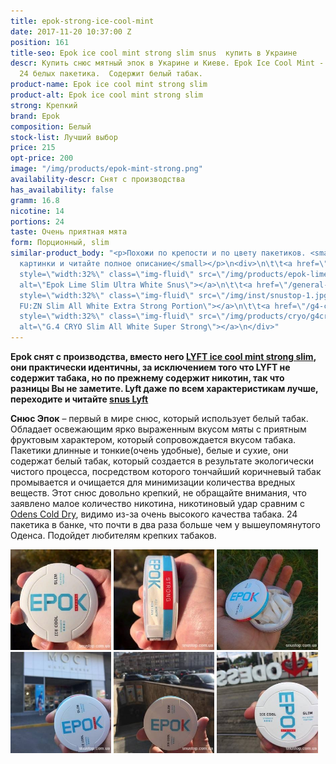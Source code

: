 ```yaml
---
title: epok-strong-ice-cool-mint
date: 2017-11-20 10:37:00 Z
position: 161
title-seo: Epok ice cool mint strong slim snus  купить в Украине
descr: Купить снюс мятный эпок в Укарине и Киеве. Epok Ice Cool Mint - очень крепкий,
  24 белых пакетика.  Содержит белый табак.
product-name: Epok ice cool mint strong slim
product-alt: Epok ice cool mint strong slim
strong: Крепкий
brand: Epok
composition: Белый
stock-list: Лучший выбор
price: 215
opt-price: 200
image: "/img/products/epok-mint-strong.png"
availability-descr: Снят с производства
has_availability: false
gramm: 16.8
nicotine: 14
portions: 24
taste: Очень приятная мята
form: Порционный, slim
similar-product_body: "<p>Похожи по крепости и по цвету пакетиков. <small>Жмите на
  картинки и читайте полное описание</small></p>\n<div>\n\t\t<a href=\"/epok-lime-strong\"><img
  style=\"width:32%\" class=\"img-fluid\" src=\"/img/products/epok-lime-strong/snus-epok-lime-strong.jpg\"
  alt=\"Epok Lime Slim Ultra White Snus\"></a>\n\t\t<a href=\"/general-g4-slim-apple-white\"><img
  style=\"width:32%\" class=\"img-fluid\" src=\"/img/inst/snustop-1.jpg\" alt=\"G.4
  FU:ZN Slim All White Extra Strong Portion\"></a>\n\t\t<a href=\"/g4-cryo-slim-all-white-super-strong\"><img
  style=\"width:32%\" class=\"img-fluid\" src=\"/img/products/cryo/g4cryo-snus.jpg\"
  alt=\"G.4 CRYO Slim All White Super Strong\"></a>\n</div>"
---
```


**Epok снят с производства, вместо него [LYFT ice cool mint strong slim](/lyft-strong-ice-cool-mint-slim-all-white), они практически идентичны, за исключением того что LYFT не содержит табака, но по прежнему содержит никотин, так что разницы Вы не заметите. Lyft даже по всем характеристикам лучше, переходите и читайте [snus Lyft](/lyft-strong-ice-cool-mint-slim-all-white)**

**Снюс Эпок** – первый в мире снюс, который использует белый табак.
Обладает освежающим ярко выраженным вкусом мяты с приятным фруктовым характером, который сопровождается вкусом табака.
Пакетики длинные и тонкие(очень удобные), белые и сухие, они содержат белый табак, который создается в результате экологически чистого процесса, посредством которого тончайший коричневый табак промывается и очищается для минимизации количества вредных веществ.
Этот снюс довольно крепкий, не обращайте внимания, что заявлено малое количество никотина, никотиновый удар сравним с [Odens Cold Dry](/odens-cold-dry), видимо из-за очень высокого качества табака.
24 пакетика в банке, что почти в два раза больше чем у вышеупомянутого Оденса.
Подойдет любителям крепких табаков.
<div class="mb-2">
<img class="img-fluid" style="width:32%" src="/img/products/epok-ice-cool-mint/snustop-epok-ice-cool-mint.jpg" alt="снюс эпок Украина">
<img class="img-fluid" style="width:32%" src="/img/products/epok-ice-cool-mint/snus-epok-ice-cool-mint-snustop.jpg" alt="Epok Strong Ice Cool Mint White Snus">
<img class="img-fluid" style="width:32%" src="/img/products/epok-ice-cool-mint/snus-epok-ice-cool-mint-snustop.com.ua.jpg" alt="Snus Epok Strong Ice Cool Mint White">
</div>

<div class="mb-2">
<img class="img-fluid" style="width:32%" src="/img/products/epok-ice-cool-mint/epok-dnipro.jpg" alt="Эпок снюс Днепр">
<img class="img-fluid" style="width:32%" src="/img/products/epok-ice-cool-mint/epok-kiev.jpg" alt="Snus epok Kiev">
<img class="img-fluid" style="width:32%" src="/img/products/epok-ice-cool-mint/epok-odessa.jpg" alt="Снюс эпок в Одессе">
</div>

